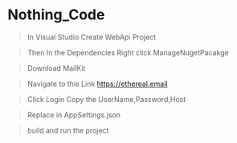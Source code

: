 # Nothing_Code
> In Visual Studio Create WebApi Project
 
> Then In the Dependencies Right click ManageNugetPacakge

> Download MailKit

> Navigate to this Link https://ethereal.email
 
> Click Login Copy the UserName,Password,Host
 
> Replace in AppSettings.json

> build and run the project 
